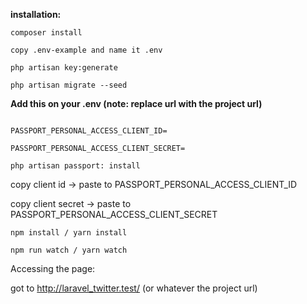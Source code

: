 **installation:**

`composer install`

`copy .env-example and name it .env`

`php artisan key:generate`

`php artisan migrate --seed`

**Add this on your .env (note: replace url with the project url)**
```MIX_BASE_URL=http://laravel_twitter.test/api/

PASSPORT_PERSONAL_ACCESS_CLIENT_ID=

PASSPORT_PERSONAL_ACCESS_CLIENT_SECRET=
```

`php artisan passport: install`

copy client id  -> paste to PASSPORT_PERSONAL_ACCESS_CLIENT_ID

copy client secret -> paste to PASSPORT_PERSONAL_ACCESS_CLIENT_SECRET


`npm install / yarn install`

`npm run watch / yarn watch`

Accessing the page:

got to http://laravel_twitter.test/ (or whatever the project url)
